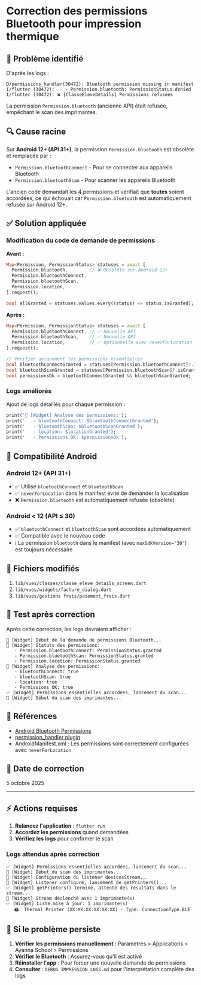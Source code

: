 # Correction des permissions Bluetooth pour impression thermique

## 🐛 Problème identifié

D'après les logs :
```
D/permissions_handler(30472): Bluetooth permission missing in manifest
I/flutter (30472):    - Permission.bluetooth: PermissionStatus.denied
I/flutter (30472): ❌ [ClasseEleveDetails] Permissions refusées
```

La permission `Permission.bluetooth` (ancienne API) était refusée, empêchant le scan des imprimantes.

## 🔍 Cause racine

Sur **Android 12+ (API 31+)**, la permission `Permission.bluetooth` est obsolète et remplacée par :
- `Permission.bluetoothConnect` - Pour se connecter aux appareils Bluetooth
- `Permission.bluetoothScan` - Pour scanner les appareils Bluetooth

L'ancien code demandait les 4 permissions et vérifiait que **toutes** soient accordées, ce qui échouait car `Permission.bluetooth` est automatiquement refusée sur Android 12+.

## ✅ Solution appliquée

### Modification du code de demande de permissions

**Avant :**
```dart
Map<Permission, PermissionStatus> statuses = await [
  Permission.bluetooth,        // ❌ Obsolète sur Android 12+
  Permission.bluetoothConnect,
  Permission.bluetoothScan,
  Permission.location,
].request();

bool allGranted = statuses.values.every((status) => status.isGranted);
```

**Après :**
```dart
Map<Permission, PermissionStatus> statuses = await [
  Permission.bluetoothConnect, // ✅ Nouvelle API
  Permission.bluetoothScan,    // ✅ Nouvelle API
  Permission.location,         // ✅ Optionnelle avec neverForLocation
].request();

// Vérifier uniquement les permissions essentielles
bool bluetoothConnectGranted = statuses[Permission.bluetoothConnect]?.isGranted ?? false;
bool bluetoothScanGranted = statuses[Permission.bluetoothScan]?.isGranted ?? false;
bool permissionsOk = bluetoothConnectGranted && bluetoothScanGranted;
```

### Logs améliorés

Ajout de logs détaillés pour chaque permission :
```dart
print('📍 [Widget] Analyse des permissions:');
print('   - bluetoothConnect: $bluetoothConnectGranted');
print('   - bluetoothScan: $bluetoothScanGranted');
print('   - location: $locationGranted');
print('   - Permissions OK: $permissionsOk');
```

## 📱 Compatibilité Android

### Android 12+ (API 31+)
- ✅ Utilise `bluetoothConnect` et `bluetoothScan`
- ✅ `neverForLocation` dans le manifest évite de demander la localisation
- ❌ `Permission.bluetooth` est automatiquement refusée (obsolète)

### Android < 12 (API ≤ 30)
- ✅ `bluetoothConnect` et `bluetoothScan` sont accordées automatiquement
- ✅ Compatible avec le nouveau code
- ℹ️ La permission `bluetooth` dans le manifest (avec `maxSdkVersion="30"`) est toujours nécessaire

## 📝 Fichiers modifiés

1. `lib/vues/classes/classe_eleve_details_screen.dart`
2. `lib/vues/widgets/facture_dialog.dart`
3. `lib/vues/gestions frais/paiement_frais.dart`

## 🧪 Test après correction

Après cette correction, les logs devraient afficher :

```
📍 [Widget] Début de la demande de permissions Bluetooth...
📍 [Widget] Statuts des permissions:
   - Permission.bluetoothConnect: PermissionStatus.granted
   - Permission.bluetoothScan: PermissionStatus.granted
   - Permission.location: PermissionStatus.granted
📍 [Widget] Analyse des permissions:
   - bluetoothConnect: true
   - bluetoothScan: true
   - location: true
   - Permissions OK: true
✅ [Widget] Permissions essentielles accordées, lancement du scan...
📍 [Widget] Début du scan des imprimantes...
```

## 🔗 Références

- [Android Bluetooth Permissions](https://developer.android.com/guide/topics/connectivity/bluetooth/permissions)
- [permission_handler plugin](https://pub.dev/packages/permission_handler)
- AndroidManifest.xml : Les permissions sont correctement configurées avec `neverForLocation`

## 📅 Date de correction

5 octobre 2025

---

## ⚡ Actions requises

1. **Relancez l'application** : `flutter run`
2. **Accordez les permissions** quand demandées
3. **Vérifiez les logs** pour confirmer le scan

### Logs attendus après correction

```
✅ [Widget] Permissions essentielles accordées, lancement du scan...
📍 [Widget] Début du scan des imprimantes...
📍 [Widget] Configuration du listener devicesStream...
📍 [Widget] Listener configuré, lancement de getPrinters()...
✅ [Widget] getPrinters() terminé, attente des résultats dans le stream...
📡 [Widget] Stream déclenché avec 1 imprimante(s)
✅ [Widget] Liste mise à jour: 1 imprimante(s)
   🖨️  Thermal Printer (XX:XX:XX:XX:XX:XX) - Type: ConnectionType.BLE
```

## 🚨 Si le problème persiste

1. **Vérifier les permissions manuellement** : Paramètres > Applications > Ayanna School > Permissions
2. **Vérifier le Bluetooth** : Assurez-vous qu'il est activé
3. **Réinstaller l'app** : Pour forcer une nouvelle demande de permissions
4. **Consulter** : `DEBUG_IMPRESSION_LOGS.md` pour l'interprétation complète des logs
